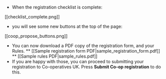 * When the registration checklist is complete:

[[checklist_complete.png]]

* you will see some new buttons at the top of the page:

[[coop_propose_buttons.png]]

* You can now download a PDF copy of the registration form, and your Rules.
** [[Sample registration form PDF|sample_registration_form.pdf]]
** [[Sample rules PDF|sample_rules.pdf]]
* If you are happy with those, you can proceed to submitting your registration to Co-operatives UK. Press **Submit Co-op registration** to do this.
